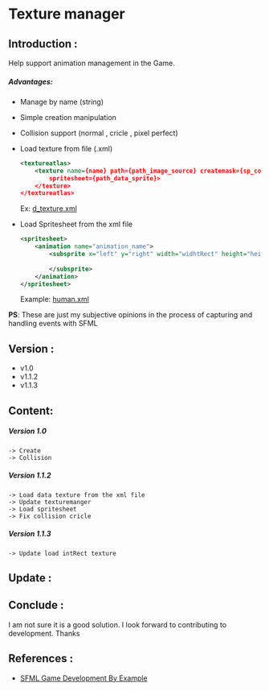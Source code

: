 # Texture manager 

## Introduction :

Help support animation management in the Game.

##### Advantages:

- Manage by name (string)

- Simple creation manipulation

- Collision support (normal , cricle , pixel perfect)

- Load texture from file (.xml) <br>
	```xml 
	<textureatlas>
		<texture name={name} path={path_image_source} createmask={sp_collision_perfect} 
			spritesheet={path_data_sprite}>
		</texture>
	</textureatlas>
	```
	Ex: [d_texture.xml](TextureManager/TextureManager/assets/d_texture.xml)<br>
- Load Spritesheet from the xml file 
	```xml 
	<spritesheet>
		<animation name="animation_name">
			<subsprite x="left" y="right" width="widhtRect" height="heighRect" >
				
			</subsprite>
		</animation>
	</spritesheet>
	```
	Example: [human.xml](TextureManager/TextureManager/spritesheets/human.xml)

**PS**: These are just my subjective opinions in the process of capturing and handling events with SFML
## Version :
+ v1.0 
+ v1.1.2
+ v1.1.3
## Content:
##### Version 1.0
	-> Create
	-> Collision

##### Version 1.1.2
	-> Load data texture from the xml file
	-> Update texturemanger
	-> Load spritesheet
	-> Fix collision cricle 
##### Version 1.1.3
	-> Update load intRect texture

## Update : 

## Conclude :
I am not sure it is a good solution. I look forward to contributing to development. Thanks

## References :
- [SFML Game Development By Example](https://www.amazon.com/SFML-Development-Example-Raimondas-Pupius/dp/1785287346)



